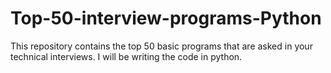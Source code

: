 # Top-50-interview-programs-Python
This repository contains the top 50 basic programs that are asked in your technical interviews. I will be writing the code in python.

